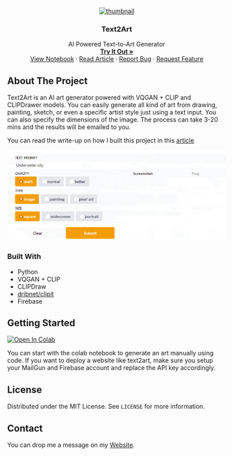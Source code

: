 <br />
<p align="center">
  <a href="https://mfrashad.com">
    <img src="images/text2art-gallery.gif" alt="thumbnail" width="600">
  </a>

  <h3 align="center">Text2Art</h3>

  <p align="center">
    AI Powered Text-to-Art Generator
    <br />
    <a href="https://text2art.com"><strong>Try It Out »</strong></a>
    <br />
    <a href="https://colab.research.google.com/github/mfrashad/text2art/blob/main/text2art.ipynb">View Notebook</a>
    ·
    <a href="https://towardsdatascience.com/how-i-built-an-ai-text-to-art-generator-a0c0f6d6f59f">Read Article</a>
    ·
    <a href="https://github.com/mfrashad/text2art/issues">Report Bug</a>
    ·
    <a href="https://github.com/mfrashad/text2art/issues">Request Feature</a>
  </p>
</p>


<!-- ABOUT THE PROJECT -->
## About The Project

Text2Art is an AI art generator powered with VQGAN + CLIP and CLIPDrawer models. You can easily generate all kind of art from drawing, painting, sketch, or even a specific artist style just using a text input. You can also specify the dimensions of the image. The process can take 3-20 mins and the results will be emailed to you.

You can read the write-up on how I built this project in this [article](https://towardsdatascience.com/how-i-built-an-ai-text-to-art-generator-a0c0f6d6f59f)

<img src="images/text2art-gradio-compressed.gif" alt="demo" width="600">


### Built With

* Python
* VQGAN + CLIP
* CLIPDraw
* [dribnet/clipit](https://github.com/dribnet/clipit)
* Firebase



<!-- GETTING STARTED -->
## Getting Started
[![Open In Colab](https://colab.research.google.com/assets/colab-badge.svg)](https://colab.research.google.com/github/mfrashad/text2art/blob/main/text2art.ipynb)


You can start with the colab notebook to generate an art manually using code. If you want to deploy a website like text2art, make sure you setup your MailGun and Firebase account and replace the API key accordingly.

<!-- LICENSE -->
## License

Distributed under the MIT License. See `LICENSE` for more information.

<!-- CONTACT -->
## Contact

You can drop me a message on my [Website](https://www.mfrashad.com/).